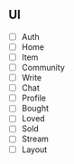 ## UI
- [ ] Auth
- [ ] Home
- [ ] Item
- [ ] Community
- [ ] Write
- [ ] Chat
- [ ] Profile
- [ ] Bought
- [ ] Loved
- [ ] Sold
- [ ] Stream
- [ ] Layout